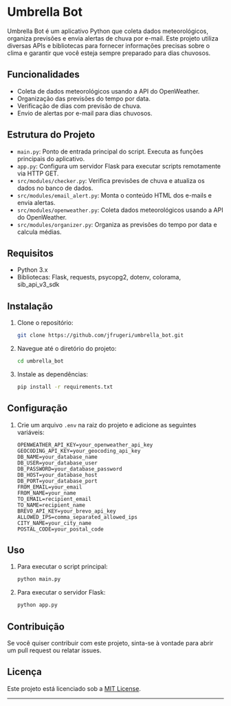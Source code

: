 # Umbrella Bot

Umbrella Bot é um aplicativo Python que coleta dados meteorológicos, organiza previsões e envia alertas de chuva por e-mail. Este projeto utiliza diversas APIs e bibliotecas para fornecer informações precisas sobre o clima e garantir que você esteja sempre preparado para dias chuvosos.

## Funcionalidades

- Coleta de dados meteorológicos usando a API do OpenWeather.
- Organização das previsões do tempo por data.
- Verificação de dias com previsão de chuva.
- Envio de alertas por e-mail para dias chuvosos.

## Estrutura do Projeto

- `main.py`: Ponto de entrada principal do script. Executa as funções principais do aplicativo.
- `app.py`: Configura um servidor Flask para executar scripts remotamente via HTTP GET.
- `src/modules/checker.py`: Verifica previsões de chuva e atualiza os dados no banco de dados.
- `src/modules/email_alert.py`: Monta o conteúdo HTML dos e-mails e envia alertas.
- `src/modules/openweather.py`: Coleta dados meteorológicos usando a API do OpenWeather.
- `src/modules/organizer.py`: Organiza as previsões do tempo por data e calcula médias.

## Requisitos

- Python 3.x
- Bibliotecas: Flask, requests, psycopg2, dotenv, colorama, sib_api_v3_sdk

## Instalação

1. Clone o repositório:
   ```bash
   git clone https://github.com/jfrugeri/umbrella_bot.git
   ```
2. Navegue até o diretório do projeto:
   ```bash
   cd umbrella_bot
   ```
3. Instale as dependências:
   ```bash
   pip install -r requirements.txt
   ```

## Configuração

1. Crie um arquivo `.env` na raiz do projeto e adicione as seguintes variáveis:
   ```
   OPENWEATHER_API_KEY=your_openweather_api_key
   GEOCODING_API_KEY=your_geocoding_api_key
   DB_NAME=your_database_name
   DB_USER=your_database_user
   DB_PASSWORD=your_database_password
   DB_HOST=your_database_host
   DB_PORT=your_database_port
   FROM_EMAIL=your_email
   FROM_NAME=your_name
   TO_EMAIL=recipient_email
   TO_NAME=recipient_name
   BREVO_API_KEY=your_brevo_api_key
   ALLOWED_IPS=comma_separated_allowed_ips
   CITY_NAME=your_city_name
   POSTAL_CODE=your_postal_code
   ```

## Uso

1. Para executar o script principal:
   ```bash
   python main.py
   ```
2. Para executar o servidor Flask:
   ```bash
   python app.py
   ```

## Contribuição

Se você quiser contribuir com este projeto, sinta-se à vontade para abrir um pull request ou relatar issues.

## Licença

Este projeto está licenciado sob a [MIT License](LICENSE).

---
